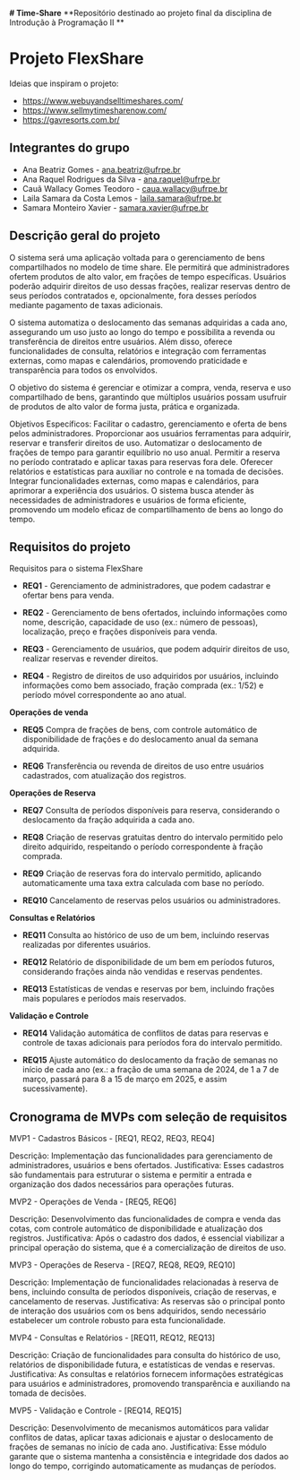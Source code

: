 **# Time-Share**
**Repositório destinado ao projeto final da disciplina de Introdução à Programação II **

# Projeto FlexShare

Ideias que inspiram o projeto: 
 * https://www.webuyandselltimeshares.com/
 * https://www.sellmytimesharenow.com/
 * https://gavresorts.com.br/

## Integrantes do grupo 
 * Ana Beatriz Gomes - ana.beatriz@ufrpe.br
 * Ana Raquel Rodrigues da Silva - ana.raquel@ufrpe.br
 * Cauã Wallacy Gomes Teodoro - caua.wallacy@ufrpe.br
 * Laila Samara da Costa Lemos - laila.samara@ufrpe.br
 * Samara Monteiro Xavier - samara.xavier@ufrpe.br

## Descrição geral do projeto 
O sistema será uma aplicação voltada para o gerenciamento de bens compartilhados no modelo de time share. Ele permitirá que administradores ofertem produtos de alto valor, em frações de tempo específicas. Usuários poderão adquirir direitos de uso dessas frações, realizar reservas dentro de seus períodos contratados e, opcionalmente, fora desses períodos mediante pagamento de taxas adicionais.

O sistema automatiza o deslocamento das semanas adquiridas a cada ano, assegurando um uso justo ao longo do tempo e possibilita a revenda ou transferência de direitos entre usuários. Além disso, oferece funcionalidades de consulta, relatórios e integração com ferramentas externas, como mapas e calendários, promovendo praticidade e transparência para todos os envolvidos.

O objetivo do sistema é gerenciar e otimizar a compra, venda, reserva e uso compartilhado de bens, garantindo que múltiplos usuários possam usufruir de produtos de alto valor de forma justa, prática e organizada.

Objetivos Específicos:
Facilitar o cadastro, gerenciamento e oferta de bens pelos administradores.
Proporcionar aos usuários ferramentas para adquirir, reservar e transferir direitos de uso.
Automatizar o deslocamento de frações de tempo para garantir equilíbrio no uso anual.
Permitir a reserva no período contratado e aplicar taxas para reservas fora dele.
Oferecer relatórios e estatísticas para auxiliar no controle e na tomada de decisões.
Integrar funcionalidades externas, como mapas e calendários, para aprimorar a experiência dos usuários.
O sistema busca atender às necessidades de administradores e usuários de forma eficiente, promovendo um modelo eficaz de compartilhamento de bens ao longo do tempo.

## Requisitos do projeto 
Requisitos para o sistema FlexShare

  * **REQ1** - Gerenciamento de administradores, que podem cadastrar e ofertar bens para venda.
   
  * **REQ2** - Gerenciamento de bens ofertados, incluindo informações como nome, descrição, capacidade de uso (ex.: número de pessoas), localização, preço e frações disponíveis para venda.
   
  * **REQ3** - Gerenciamento de usuários, que podem adquirir direitos de uso, realizar reservas e revender direitos.
   
  * **REQ4** - Registro de direitos de uso adquiridos por usuários, incluindo informações como bem associado, fração comprada (ex.: 1/52) e período móvel correspondente ao ano atual.

   
   **Operações de venda**
   * **REQ5** Compra de frações de bens, com controle automático de disponibilidade de frações e do deslocamento anual da semana adquirida.

   * **REQ6** Transferência ou revenda de direitos de uso entre usuários cadastrados, com atualização dos registros.


   **Operações de Reserva**
   * **REQ7** Consulta de períodos disponíveis para reserva, considerando o deslocamento da fração adquirida a cada ano.
     
   * **REQ8** Criação de reservas gratuitas dentro do intervalo permitido pelo direito adquirido, respeitando o período correspondente à fração comprada.
   * **REQ9** Criação de reservas fora do intervalo permitido, aplicando automaticamente uma taxa extra calculada com base no período.
     
   * **REQ10** Cancelamento de reservas pelos usuários ou administradores.

  
   **Consultas e Relatórios**

   * **REQ11** Consulta ao histórico de uso de um bem, incluindo reservas realizadas por diferentes usuários.
       
   * **REQ12** Relatório de disponibilidade de um bem em períodos futuros, considerando frações ainda não vendidas e reservas pendentes.

   * **REQ13** Estatísticas de vendas e reservas por bem, incluindo frações mais populares e períodos mais reservados.


   **Validação e Controle**
   * **REQ14** Validação automática de conflitos de datas para reservas e controle de taxas adicionais para períodos fora do intervalo permitido.
         
   * **REQ15** Ajuste automático do deslocamento da fração de semanas no início de cada ano (ex.: a fração de uma semana de 2024, de 1 a 7 de março, passará para 8 a 15 de março em 2025, e assim sucessivamente).


 
## Cronograma de MVPs com seleção de requisitos

MVP1 - Cadastros Básicos - 
[REQ1, REQ2, REQ3, REQ4]

Descrição: Implementação das funcionalidades para gerenciamento de administradores, usuários e bens ofertados.
Justificativa: Esses cadastros são fundamentais para estruturar o sistema e permitir a entrada e organização dos dados necessários para operações futuras.

MVP2 - Operações de Venda - 
[REQ5, REQ6]

Descrição: Desenvolvimento das funcionalidades de compra e venda das cotas, com controle automático de disponibilidade e atualização dos registros.
Justificativa: Após o cadastro dos dados, é essencial viabilizar a principal operação do sistema, que é a comercialização de direitos de uso.

MVP3 - Operações de Reserva -
[REQ7, REQ8, REQ9, REQ10]

Descrição: Implementação de funcionalidades relacionadas à reserva de bens, incluindo consulta de períodos disponíveis, criação de reservas, e cancelamento de reservas.
Justificativa: As reservas são o principal ponto de interação dos usuários com os bens adquiridos, sendo necessário estabelecer um controle robusto para esta funcionalidade.

MVP4 - Consultas e Relatórios - [REQ11, REQ12, REQ13]

Descrição: Criação de funcionalidades para consulta do histórico de uso, relatórios de disponibilidade futura, e estatísticas de vendas e reservas.
Justificativa: As consultas e relatórios fornecem informações estratégicas para usuários e administradores, promovendo transparência e auxiliando na tomada de decisões.

MVP5 - Validação e Controle - [REQ14, REQ15]

Descrição: Desenvolvimento de mecanismos automáticos para validar conflitos de datas, aplicar taxas adicionais e ajustar o deslocamento de frações de semanas no início de cada ano.
Justificativa: Esse módulo garante que o sistema mantenha a consistência e integridade dos dados ao longo do tempo, corrigindo automaticamente as mudanças de períodos.

